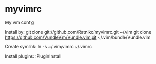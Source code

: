 # myvimrc
My vim config

Install by:
git clone git://github.com/Ratniko/myvimrc.git  ~/.vim
git clone https://github.com/VundleVim/Vundle.vim.git ~/.vim/bundle/Vundle.vim

Create symlink:
ln -s ~/.vim/vimrc ~/.vimrc

Install plugins:
:PluginInstall
